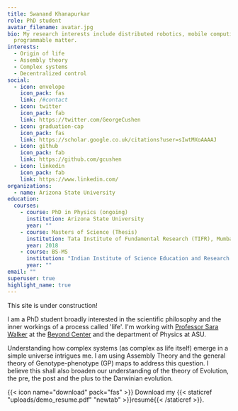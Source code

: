 ```yaml
---
title: Swanand Khanapurkar
role: PhD student
avatar_filename: avatar.jpg
bio: My research interests include distributed robotics, mobile computing and
  programmable matter.
interests:
  - Origin of life
  - Assembly theory
  - Complex systems
  - Decentralized control
social:
  - icon: envelope
    icon_pack: fas
    link: /#contact
  - icon: twitter
    icon_pack: fab
    link: https://twitter.com/GeorgeCushen
  - icon: graduation-cap
    icon_pack: fas
    link: https://scholar.google.co.uk/citations?user=sIwtMXoAAAAJ
  - icon: github
    icon_pack: fab
    link: https://github.com/gcushen
  - icon: linkedin
    icon_pack: fab
    link: https://www.linkedin.com/
organizations:
  - name: Arizona State University
education:
  courses:
    - course: PhD in Physics (ongoing)
      institution: Arizona State University
      year: ""
    - course: Masters of Science (Thesis)
      institution: Tata Institute of Fundamental Research (TIFR), Mumbai
      year: 2018
    - course: BS-MS
      institution: "Indian Institute of Science Education and Research "
      year: ""
email: ""
superuser: true
highlight_name: true
---
```

This site is under construction! 

I﻿ am a PhD student broadly interested in the scientific philosophy and the inner workings of a process called 'life'. I'm working with [Professor Sara Walker](http://emergence.asu.edu/) at the [Beyond Center](http://beyond.asu.edu/) and the department of Physics at ASU.

Understanding how complex systems (as complex as life itself) emerge in a simple universe intrigues me. I am using Assembly Theory and the general theory of Genotype-phenotype (GP) maps to address this question. I believe this shall also broaden our understanding of the theory of Evolution, the pre, the post and the plus  to the Darwinian evolution. 


<!--EndFragment-->

{{< icon name="download" pack="fas" >}} Download my {{< staticref "uploads/demo_resume.pdf" "newtab" >}}resumé{{< /staticref >}}.